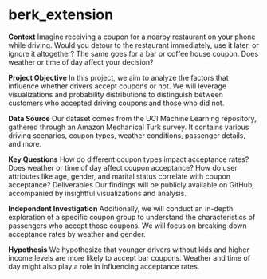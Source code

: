 # berk_extension

**Context**
Imagine receiving a coupon for a nearby restaurant on your phone while driving. Would you detour to the restaurant immediately, use it later, or ignore it altogether? The same goes for a bar or coffee house coupon. Does weather or time of day affect your decision?

**Project Objective**
In this project, we aim to analyze the factors that influence whether drivers accept coupons or not. We will leverage visualizations and probability distributions to distinguish between customers who accepted driving coupons and those who did not.

**Data Source**
Our dataset comes from the UCI Machine Learning repository, gathered through an Amazon Mechanical Turk survey. It contains various driving scenarios, coupon types, weather conditions, passenger details, and more.

**Key Questions**
How do different coupon types impact acceptance rates?
Does weather or time of day affect coupon acceptance?
How do user attributes like age, gender, and marital status correlate with coupon acceptance?
Deliverables
Our findings will be publicly available on GitHub, accompanied by insightful visualizations and analysis.

**Independent Investigation**
Additionally, we will conduct an in-depth exploration of a specific coupon group to understand the characteristics of passengers who accept those coupons. We will focus on breaking down acceptance rates by weather and gender.

**Hypothesis**
We hypothesize that younger drivers without kids and higher income levels are more likely to accept bar coupons. Weather and time of day might also play a role in influencing acceptance rates.

